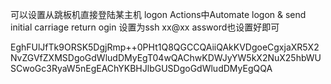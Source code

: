 可以设置从跳板机直接登陆某主机
logon Actions中Automate logon & send initial carriage return
ogin 设置为ssh xx@xx
assword也设置好即可


EghFUlJfTk9ORSK5DgjRmp++0PHt1Q8QGCCQAiiQAkKVDgoeCgxjaXR5X2NvZGVfZXMSDgoGdWludDMyEgT04wQAChwKDWJyYW5kX2NuX25hbWUSCwoGc3RyaW5nEgEAChYKBHJlbGUSDgoGdWludDMyEgQQA

